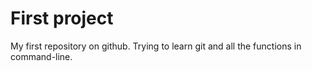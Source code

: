# First project
My first repository on github. Trying to learn git and all the functions in command-line.
